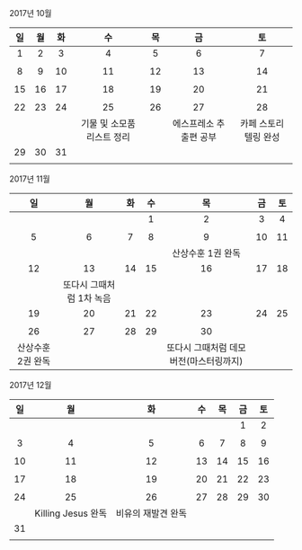 2017년 10월

|  일   |  월   |  화   |        수        |  목   |      금       |      토      |
| :--: | :--: | :--: | :-------------: | :--: | :----------: | :---------: |
|  1   |  2   |  3   |        4        |  5   |      6       |      7      |
|      |      |      |                 |      |              |             |
|  8   |  9   |  10  |       11        |  12  |      13      |     14      |
|      |      |      |                 |      |              |             |
|  15  |  16  |  17  |       18        |  19  |      20      |     21      |
|      |      |      |                 |      |              |             |
|  22  |  23  |  24  |       25        |  26  |      27      |     28      |
|      |      |      | 기물 및 소모품 리스트 정리 |      | 에스프레소 추출편 공부 | 카페 스토리텔링 완성 |
|  29  |  30  |  31  |                 |      |              |             |
|      |      |      |                 |      |              |             |



2017년 11월

|     일      |       월        |  화   |  수   |           목           |  금   |  토   |
| :--------: | :------------: | :--: | :--: | :-------------------: | :--: | :--: |
|            |                |      |  1   |           2           |  3   |  4   |
|            |                |      |      |                       |      |      |
|     5      |       6        |  7   |  8   |           9           |  10  |  11  |
|            |                |      |      |      산상수훈 1권 완독       |      |      |
|     12     |       13       |  14  |  15  |          16           |  17  |  18  |
|            | 또다시 그때처럼 1차 녹음 |      |      |                       |      |      |
|     19     |       20       |  21  |  22  |          23           |  24  |  25  |
|            |                |      |      |                       |      |      |
|     26     |       27       |  28  |  29  |          30           |      |      |
| 산상수훈 2권 완독 |                |      |      | 또다시 그때처럼 데모버전(마스터링까지) |      |      |



2017년 12월

|  일   |        월         |     화      |  수   |  목   |  금   |  토   |
| :--: | :--------------: | :--------: | :--: | :--: | :--: | :--: |
|      |                  |            |      |      |  1   |  2   |
|      |                  |            |      |      |      |      |
|  3   |        4         |     5      |  6   |  7   |  8   |  9   |
|      |                  |            |      |      |      |      |
|  10  |        11        |     12     |  13  |  14  |  15  |  16  |
|      |                  |            |      |      |      |      |
|  17  |        18        |     19     |  20  |  21  |  22  |  23  |
|      |                  |            |      |      |      |      |
|  24  |        25        |     26     |  27  |  28  |  29  |  30  |
|      | Killing Jesus 완독 | 비유의 재발견 완독 |      |      |      |      |
|  31  |                  |            |      |      |      |      |
|      |                  |            |      |      |      |      |


